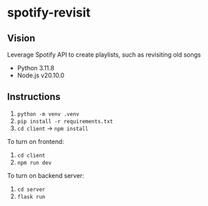 # spotify-revisit

## Vision
Leverage Spotify API to create playlists, such as revisiting old songs


- Python 3.11.8
- Node.js v20.10.0

## Instructions
1. `python -m venv .venv`
2. `pip install -r requirements.txt`
3. `cd client` -> `npm install`

To turn on frontend:
1. `cd client`
2. `npm run dev`

To turn on backend server:
1. `cd server`
2. `flask run`
